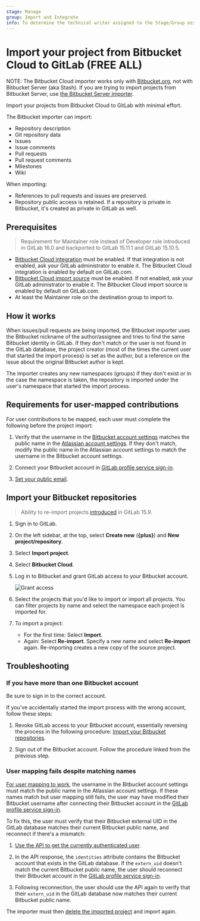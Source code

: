 ```yaml
---
stage: Manage
group: Import and Integrate
info: To determine the technical writer assigned to the Stage/Group associated with this page, see https://about.gitlab.com/handbook/product/ux/technical-writing/#assignments
---
```


# Import your project from Bitbucket Cloud to GitLab **(FREE ALL)**

NOTE:
The Bitbucket Cloud importer works only with [Bitbucket.org](https://bitbucket.org/), not with Bitbucket
Server (aka Stash). If you are trying to import projects from Bitbucket Server, use
[the Bitbucket Server importer](bitbucket_server.md).

Import your projects from Bitbucket Cloud to GitLab with minimal effort.

The Bitbucket importer can import:

- Repository description
- Git repository data
- Issues
- Issue comments
- Pull requests
- Pull request comments
- Milestones
- Wiki

When importing:

- References to pull requests and issues are preserved.
- Repository public access is retained. If a repository is private in Bitbucket, it's created as
  private in GitLab as well.

## Prerequisites

> Requirement for Maintainer role instead of Developer role introduced in GitLab 16.0 and backported to GitLab 15.11.1 and GitLab 15.10.5.

- [Bitbucket Cloud integration](../../../integration/bitbucket.md) must be enabled. If that integration is not enabled, ask your GitLab administrator
  to enable it. The Bitbucket Cloud integration is enabled by default on GitLab.com.
- [Bitbucket Cloud import source](../../../administration/settings/import_and_export_settings.md#configure-allowed-import-sources) must be enabled. If not enabled, ask your
  GitLab administrator to enable it. The Bitbucket Cloud import source is enabled by default on GitLab.com.
- At least the Maintainer role on the destination group to import to.

## How it works

When issues/pull requests are being imported, the Bitbucket importer uses the Bitbucket nickname of
the author/assignee and tries to find the same Bitbucket identity in GitLab. If they don't match or
the user is not found in the GitLab database, the project creator (most of the times the current
user that started the import process) is set as the author, but a reference on the issue about the
original Bitbucket author is kept.

The importer creates any new namespaces (groups) if they don't exist or in
the case the namespace is taken, the repository is imported under the user's
namespace that started the import process.

## Requirements for user-mapped contributions

For user contributions to be mapped, each user must complete the following before the project import:

1. Verify that the username in the [Bitbucket account settings](https://bitbucket.org/account/settings/)
   matches the public name in the [Atlassian account settings](https://id.atlassian.com/manage-profile/profile-and-visibility).
   If they don't match, modify the public name in the Atlassian account settings to match the
   username in the Bitbucket account settings.

1. Connect your Bitbucket account in [GitLab profile service sign-in](https://gitlab.com/-/profile/account).

1. [Set your public email](../../profile/index.md#set-your-public-email).

## Import your Bitbucket repositories

> Ability to re-import projects [introduced](https://gitlab.com/gitlab-org/gitlab/-/issues/23905) in GitLab 15.9.

1. Sign in to GitLab.
1. On the left sidebar, at the top, select **Create new** (**{plus}**) and **New project/repository**.
1. Select **Import project**.
1. Select **Bitbucket Cloud**.
1. Log in to Bitbucket and grant GitLab access to your Bitbucket account.

   ![Grant access](img/bitbucket_import_grant_access.png)

1. Select the projects that you'd like to import or import all projects.
   You can filter projects by name and select the namespace
   each project is imported for.

1. To import a project:
   - For the first time: Select **Import**.
   - Again: Select **Re-import**. Specify a new name and select **Re-import** again. Re-importing creates a new copy of the source project.

## Troubleshooting

### If you have more than one Bitbucket account

Be sure to sign in to the correct account.

If you've accidentally started the import process with the wrong account, follow these steps:

1. Revoke GitLab access to your Bitbucket account, essentially reversing the process in the following procedure: [Import your Bitbucket repositories](#import-your-bitbucket-repositories).

1. Sign out of the Bitbucket account. Follow the procedure linked from the previous step.

### User mapping fails despite matching names

[For user mapping to work](#requirements-for-user-mapped-contributions),
the username in the Bitbucket account settings must match the public name in the Atlassian account
settings. If these names match but user mapping still fails, the user may have modified their
Bitbucket username after connecting their Bitbucket account in the
[GitLab profile service sign-in](https://gitlab.com/-/profile/account).

To fix this, the user must verify that their Bitbucket external UID in the GitLab database matches their
current Bitbucket public name, and reconnect if there's a mismatch:

1. [Use the API to get the currently authenticated user](../../../api/users.md#for-non-administrator-users-1).

1. In the API response, the `identities` attribute contains the Bitbucket account that exists in
   the GitLab database. If the `extern_uid` doesn't match the current Bitbucket public name, the
   user should reconnect their Bitbucket account in the [GitLab profile service sign-in](https://gitlab.com/-/profile/account).

1. Following reconnection, the user should use the API again to verify that their `extern_uid` in
   the GitLab database now matches their current Bitbucket public name.

The importer must then [delete the imported project](../../project/working_with_projects.md#delete-a-project)
and import again.
